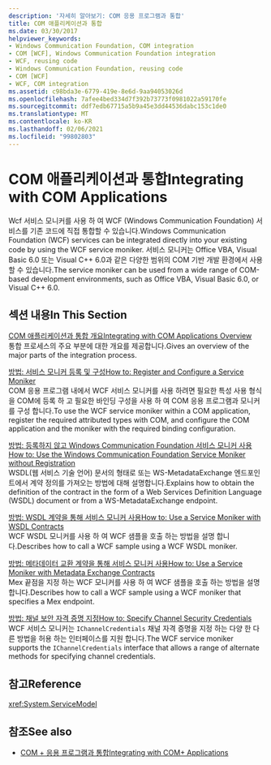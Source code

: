 ```yaml
---
description: '자세히 알아보기: COM 응용 프로그램과 통합'
title: COM 애플리케이션과 통합
ms.date: 03/30/2017
helpviewer_keywords:
- Windows Communication Foundation, COM integration
- COM [WCF], Windows Communication Foundation integration
- WCF, reusing code
- Windows Communication Foundation, reusing code
- COM [WCF]
- WCF, COM integration
ms.assetid: c98bda3e-6779-419e-8e6d-9aa94053026d
ms.openlocfilehash: 7afee4bed334d7f392b73773f0981022a59170fe
ms.sourcegitcommit: ddf7edb67715a5b9a45e3dd44536dabc153c1de0
ms.translationtype: MT
ms.contentlocale: ko-KR
ms.lasthandoff: 02/06/2021
ms.locfileid: "99802803"
---
```

# <a name="integrating-with-com-applications"></a><span data-ttu-id="be3ac-103">COM 애플리케이션과 통합</span><span class="sxs-lookup"><span data-stu-id="be3ac-103">Integrating with COM Applications</span></span>

<span data-ttu-id="be3ac-104">Wcf 서비스 모니커를 사용 하 여 WCF (Windows Communication Foundation) 서비스를 기존 코드에 직접 통합할 수 있습니다.</span><span class="sxs-lookup"><span data-stu-id="be3ac-104">Windows Communication Foundation (WCF) services can be integrated directly into your existing code by using the WCF service moniker.</span></span> <span data-ttu-id="be3ac-105">서비스 모니커는 Office VBA, Visual Basic 6.0 또는 Visual C++ 6.0과 같은 다양한 범위의 COM 기반 개발 환경에서 사용할 수 있습니다.</span><span class="sxs-lookup"><span data-stu-id="be3ac-105">The service moniker can be used from a wide range of COM-based development environments, such as Office VBA, Visual Basic 6.0, or Visual C++ 6.0.</span></span>  
  
## <a name="in-this-section"></a><span data-ttu-id="be3ac-106">섹션 내용</span><span class="sxs-lookup"><span data-stu-id="be3ac-106">In This Section</span></span>  

 [<span data-ttu-id="be3ac-107">COM 애플리케이션과 통합 개요</span><span class="sxs-lookup"><span data-stu-id="be3ac-107">Integrating with COM Applications Overview</span></span>](integrating-with-com-applications-overview.md)  
 <span data-ttu-id="be3ac-108">통합 프로세스의 주요 부분에 대한 개요를 제공합니다.</span><span class="sxs-lookup"><span data-stu-id="be3ac-108">Gives an overview of the major parts of the integration process.</span></span>  
  
 [<span data-ttu-id="be3ac-109">방법: 서비스 모니커 등록 및 구성</span><span class="sxs-lookup"><span data-stu-id="be3ac-109">How to: Register and Configure a Service Moniker</span></span>](how-to-register-and-configure-a-service-moniker.md)  
 <span data-ttu-id="be3ac-110">COM 응용 프로그램 내에서 WCF 서비스 모니커를 사용 하려면 필요한 특성 사용 형식을 COM에 등록 하 고 필요한 바인딩 구성을 사용 하 여 COM 응용 프로그램과 모니커를 구성 합니다.</span><span class="sxs-lookup"><span data-stu-id="be3ac-110">To use the WCF service moniker within a COM application, register the required attributed types with COM, and configure the COM application and the moniker with the required binding configuration.</span></span>  
  
 [<span data-ttu-id="be3ac-111">방법: 등록하지 않고 Windows Communication Foundation 서비스 모니커 사용</span><span class="sxs-lookup"><span data-stu-id="be3ac-111">How to: Use the Windows Communication Foundation Service Moniker without Registration</span></span>](use-the-wcf-service-moniker-without-registration.md)  
 <span data-ttu-id="be3ac-112">WSDL(웹 서비스 기술 언어) 문서의 형태로 또는 WS-MetadataExchange 엔드포인트에서 계약 정의를 가져오는 방법에 대해 설명합니다.</span><span class="sxs-lookup"><span data-stu-id="be3ac-112">Explains how to obtain the definition of the contract in the form of a Web Services Definition Language (WSDL) document or from a WS-MetadataExchange endpoint.</span></span>  
  
 [<span data-ttu-id="be3ac-113">방법: WSDL 계약을 통해 서비스 모니커 사용</span><span class="sxs-lookup"><span data-stu-id="be3ac-113">How to: Use a Service Moniker with WSDL Contracts</span></span>](how-to-use-a-service-moniker-with-wsdl-contracts.md)  
 <span data-ttu-id="be3ac-114">WCF WSDL 모니커를 사용 하 여 WCF 샘플을 호출 하는 방법을 설명 합니다.</span><span class="sxs-lookup"><span data-stu-id="be3ac-114">Describes how to call a WCF sample using a WCF WSDL moniker.</span></span>  
  
 [<span data-ttu-id="be3ac-115">방법: 메타데이터 교환 계약을 통해 서비스 모니커 사용</span><span class="sxs-lookup"><span data-stu-id="be3ac-115">How to: Use a Service Moniker with Metadata Exchange Contracts</span></span>](how-to-use-a-service-moniker-with-metadata-exchange-contracts.md)  
 <span data-ttu-id="be3ac-116">Mex 끝점을 지정 하는 WCF 모니커를 사용 하 여 WCF 샘플을 호출 하는 방법을 설명 합니다.</span><span class="sxs-lookup"><span data-stu-id="be3ac-116">Describes how to call a WCF sample using a WCF moniker that specifies a Mex endpoint.</span></span>  
  
 [<span data-ttu-id="be3ac-117">방법: 채널 보안 자격 증명 지정</span><span class="sxs-lookup"><span data-stu-id="be3ac-117">How to: Specify Channel Security Credentials</span></span>](how-to-specify-channel-security-credentials.md)  
 <span data-ttu-id="be3ac-118">WCF 서비스 모니커는 `IChannelCredentials` 채널 자격 증명을 지정 하는 다양 한 다른 방법을 허용 하는 인터페이스를 지원 합니다.</span><span class="sxs-lookup"><span data-stu-id="be3ac-118">The WCF service moniker supports the `IChannelCredentials` interface that allows a range of alternate methods for specifying channel credentials.</span></span>  
  
## <a name="reference"></a><span data-ttu-id="be3ac-119">참고</span><span class="sxs-lookup"><span data-stu-id="be3ac-119">Reference</span></span>  

 <xref:System.ServiceModel>  
  
## <a name="see-also"></a><span data-ttu-id="be3ac-120">참조</span><span class="sxs-lookup"><span data-stu-id="be3ac-120">See also</span></span>

- [<span data-ttu-id="be3ac-121">COM + 응용 프로그램과 통합</span><span class="sxs-lookup"><span data-stu-id="be3ac-121">Integrating with COM+ Applications</span></span>](integrating-with-com-plus-applications.md)
